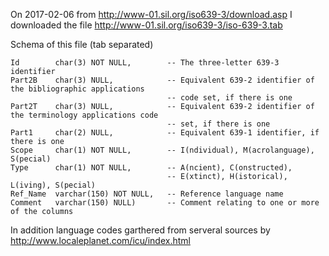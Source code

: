 On 2017-02-06 from http://www-01.sil.org/iso639-3/download.asp I downloaded the file http://www-01.sil.org/iso639-3/iso-639-3.tab

Schema of this file (tab separated)

    Id        char(3) NOT NULL,        -- The three-letter 639-3 identifier
    Part2B    char(3) NULL,            -- Equivalent 639-2 identifier of the bibliographic applications
                                       -- code set, if there is one
    Part2T    char(3) NULL,            -- Equivalent 639-2 identifier of the terminology applications code
                                       -- set, if there is one
    Part1     char(2) NULL,            -- Equivalent 639-1 identifier, if there is one
    Scope     char(1) NOT NULL,        -- I(ndividual), M(acrolanguage), S(pecial)
    Type      char(1) NOT NULL,        -- A(ncient), C(onstructed),
                                       -- E(xtinct), H(istorical), L(iving), S(pecial)
    Ref_Name  varchar(150) NOT NULL,   -- Reference language name
    Comment   varchar(150) NULL)       -- Comment relating to one or more of the columns

In addition language codes garthered from serveral sources by http://www.localeplanet.com/icu/index.html
